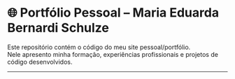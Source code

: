 # 🌐 Portfólio Pessoal – Maria Eduarda Bernardi Schulze

Este repositório contém o código do meu site pessoal/portfólio.  
Nele apresento minha formação, experiências profissionais e projetos de código desenvolvidos.

---

